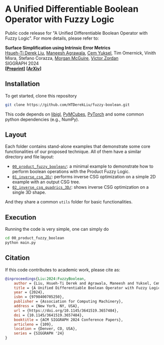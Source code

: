 # A Unified Differentiable Boolean Operator with Fuzzy Logic
<!-- <img src="./assets/teaser.jpg" width="100%"> -->

Public code release for "A Unified Differentiable Boolean Operator with Fuzzy Logic". For more details, please refer to:

**Surface Simplification using Intrinsic Error Metrics**<br>
[Hsueh-Ti Derek Liu](https://www.dgp.toronto.edu/~hsuehtil/), [Maneesh Agrawala](https://graphics.stanford.edu/~maneesh/), [Cem Yuksel](http://www.cemyuksel.com/), Tim Omernick, Vinith Misra, Stefano Corazza, [Morgan McGuire](https://casual-effects.com/), [Victor Zordan](https://people.computing.clemson.edu/~vbz/)<br>
SIGGRAPH 2024<br>
**[[Preprint](https://www.dgp.toronto.edu/~hsuehtil/pdf/fuzzyBoolean.pdf)]** **[[ArXiv](https://arxiv.org/abs/2407.10954)]**

## Installation
To get started, clone this repository 
``` bash
git clone https://github.com/HTDerekLiu/fuzzy-boolean.git
```
This code depends on [libigl](https://libigl.github.io/libigl-python-bindings/), [PyMCubes](https://github.com/pmneila/PyMCubes), [PyTorch](https://pytorch.org/) and some common python dependencies (e.g., NumPy). 

## Layout
Each folder contains stand-alone examples that demonstrate some core functionalities of our proposed technique. All of them have a similar directory and file layout:
+ [`00_product_fuzzy_boolean/`](00_product_fuzzy_boolean/): a minimal example to demonstrate how to perform boolean operations with the Product Fuzzy Logic. 
+ [`01_inverse_csg_2D/`](01_inverse_csg_2D/): performs inverse CSG optimization on a simple 2D example with an output CSG tree. 
+ [`02_inverse_csg_quadrics_3D/`](02_inverse_csg_quadrics_3D/): shows inverse CSG optimization on a single 3D shape.

And they share a common `utils` folder for basic functionalities.

## Execution
Running the code is very simple, one can simply do
``` bash
cd 00_product_fuzzy_boolean
python main.py
```

## Citation
If this code contributes to academic work, please cite as:
```bibtex
@inproceedings{Liu:2024:FuzzyBoolean,
    author = {Liu, Hsueh-Ti Derek and Agrawala, Maneesh and Yuksel, Cem and Omernick, Tim and Misra, Vinith and Corazza, Stefano and Mcguire, Morgan and Zordan, Victor},
    title = {A Unified Differentiable Boolean Operator with Fuzzy Logic},
    year = {2024},
    isbn = {9798400705250},
    publisher = {Association for Computing Machinery},
    address = {New York, NY, USA},
    url = {https://doi.org/10.1145/3641519.3657484},
    doi = {10.1145/3641519.3657484},
    booktitle = {ACM SIGGRAPH 2024 Conference Papers},
    articleno = {109},
    location = {Denver, CO, USA},
    series = {SIGGRAPH '24}
}
```